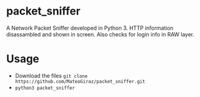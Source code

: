 # packet_sniffer
A Network Packet Sniffer developed in Python 3. HTTP information disassambled and shown in screen. Also checks for login info in RAW layer. 
# Usage
- Download the files `git clone https://github.com/MateoGiraz/packet_sniffer.git`
- `python3 packet_sniffer`



